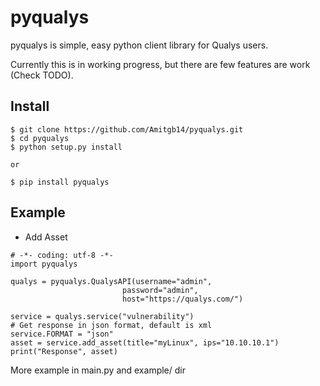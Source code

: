 # pyqualys


pyqualys is simple, easy python client library for Qualys users.

Currently this is in working progress, but there are few features are work (Check TODO).

Install
-----------
```
$ git clone https://github.com/Amitgb14/pyqualys.git
$ cd pyqualys
$ python setup.py install

or

$ pip install pyqualys
```


Example
-----------
* Add Asset
```
# -*- coding: utf-8 -*-
import pyqualys

qualys = pyqualys.QualysAPI(username="admin",
                         password="admin",
                         host="https://qualys.com/")

service = qualys.service("vulnerability")
# Get response in json format, default is xml
service.FORMAT = "json"
asset = service.add_asset(title="myLinux", ips="10.10.10.1")
print("Response", asset)
```
More example in main.py and example/ dir
